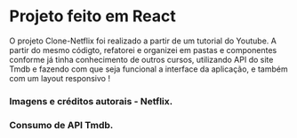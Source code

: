# Projeto feito em React

O projeto Clone-Netflix foi realizado a partir de um tutorial do Youtube.
A partir do mesmo códigto, refatorei e organizei em pastas e componentes conforme já tinha conhecimento de outros cursos,
utilizando API do site Tmdb e fazendo com que seja funcional a interface da aplicação, e também com um layout responsivo !

### Imagens e créditos autorais - Netflix.
### Consumo de API Tmdb.
